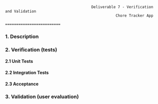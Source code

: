                                            Deliverable 7 - Verification and Validation
                                                      Chore Tracker App
                                                   =========================

<h3>1. Description</h3>

<h3>2. Verification (tests)</h3>

  <h4>2.1 Unit Tests</h4>
  
  <h4>2.2 Integration Tests</h4>
  
  <h4>2.3 Acceptance</h4>
  
<h3>3. Validation (user evaluation)</h3>
